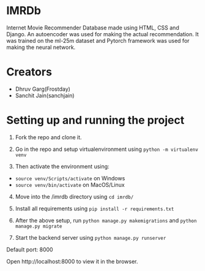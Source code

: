 # IMRDb

Internet Movie Recommender Database made using HTML, CSS and Django. An autoencoder was used for making the actual recommendation. It was trained on the ml-25m dataset and Pytorch framework was used for making the neural network.

# Creators
 
- Dhruv Garg(Frostday)
- Sanchit Jain(sanchjain)

# Setting up and running the project

1. Fork the repo and clone it.

2. Go in the repo and setup virtualenvironment using ```python -m virtualenv venv```

3. Then activate the environment using:
- ```source venv/Scripts/activate``` on Windows
- ```source venv/bin/activate``` on MacOS/Linux

4. Move into the /imrdb directory using ```cd imrdb/```

5. Install all requirements using ```pip install -r requirements.txt```

6. After the above setup, run ```python manage.py makemigrations``` and ```python manage.py migrate```

7. Start the backend server using ```python manage.py runserver```

Default port: 8000

Open http://localhost:8000 to view it in the browser.

